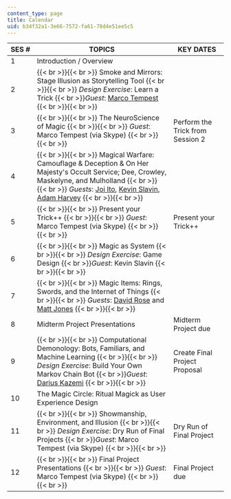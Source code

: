 ```yaml
---
content_type: page
title: Calendar
uid: b34f32a1-3e66-7572-fa61-78d4e51ee5c5
---
```


| SES # | TOPICS | KEY DATES |
| --- | --- | --- |
| 1 | Introduction / Overview | &nbsp; |
| 2 |  {{< br >}}{{< br >}} Smoke and Mirrors: Stage Illusion as Storytelling Tool {{< br >}}{{< br >}} _Design Exercise_: Learn a Trick  {{< br >}}_Guest_: [Marco Tempest](http://www.marcotempest.com/) {{< br >}}{{< br >}}  | &nbsp; |
| 3 |  {{< br >}}{{< br >}} The NeuroScience of Magic {{< br >}}{{< br >}} _Guest_: Marco Tempest (via Skype) {{< br >}}{{< br >}}  | Perform the Trick from Session 2 |
| 4 |  {{< br >}}{{< br >}} Magical Warfare: Camouflage & Deception & On Her Majesty's Occult Service; Dee, Crowley, Maskelyne, and Mulholland {{< br >}}{{< br >}} _Guests_: [Joi Ito](https://www.media.mit.edu/people/joi), [Kevin Slavin](https://www.media.mit.edu/people/slavin), [Adam Harvey](http://ahprojects.com/about/) {{< br >}}{{< br >}}  | &nbsp; |
| 5 |  {{< br >}}{{< br >}} Present your Trick++ {{< br >}}{{< br >}} _Guest_: Marco Tempest (via Skype) {{< br >}}{{< br >}}  | Present your Trick++ |
| 6 |  {{< br >}}{{< br >}} Magic as System {{< br >}}{{< br >}} _Design Exercise_: Game Design  {{< br >}}_Guest_: Kevin Slavin {{< br >}}{{< br >}}  | &nbsp; |
| 7 |  {{< br >}}{{< br >}} Magic Items: Rings, Swords, and the Internet of Things {{< br >}}{{< br >}} _Guests_: [David Rose](http://cp.media.mit.edu/davidrose/) and [Matt Jones](http://magicalnihilism.com/) {{< br >}}{{< br >}}  | &nbsp; |
| 8 | Midterm Project Presentations | Midterm Project due |
| 9 |  {{< br >}}{{< br >}} Computational Demonology: Bots, Familiars, and Machine Learning {{< br >}}{{< br >}} _Design Exercise_: Build Your Own Markov Chain Bot  {{< br >}}_Guest_: [Darius Kazemi](http://tinysubversions.com/) {{< br >}}{{< br >}}  | Create Final Project Proposal |
| 10 | The Magic Circle: Ritual Magick as User Experience Design | &nbsp; |
| 11 |  {{< br >}}{{< br >}} Showmanship, Environment, and Illusion {{< br >}}{{< br >}} _Design Exercise_: Dry Run of Final Projects  {{< br >}}_Guest_: Marco Tempest (via Skype) {{< br >}}{{< br >}}  | Dry Run of Final Project |
| 12 |  {{< br >}}{{< br >}} Final Project Presentations {{< br >}}{{< br >}} _Guest_: Marco Tempest (via Skype) {{< br >}}{{< br >}}  | Final Project due